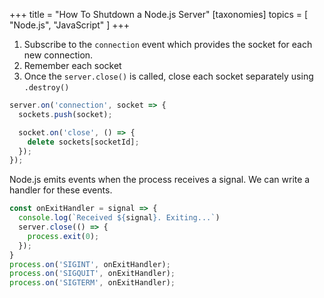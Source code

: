 +++
title = "How To Shutdown a Node.js Server"
[taxonomies]
topics = [ "Node.js", "JavaScript" ]
+++

1.  Subscribe to the `connection` event which provides the socket for each new connection.
2.  Remember each socket
3.  Once the `server.close()` is called, close each socket separately using `.destroy()`

```js
server.on('connection', socket => {
  sockets.push(socket);

  socket.on('close', () => {
    delete sockets[socketId];
  });
});
```

Node.js emits events when the process receives a signal. We can write a handler for these events.

```js
const onExitHandler = signal => {
  console.log(`Received ${signal}. Exiting...`)
  server.close(() => {
    process.exit(0);
  });
}
process.on('SIGINT', onExitHandler);
process.on('SIGQUIT', onExitHandler);
process.on('SIGTERM', onExitHandler);
```